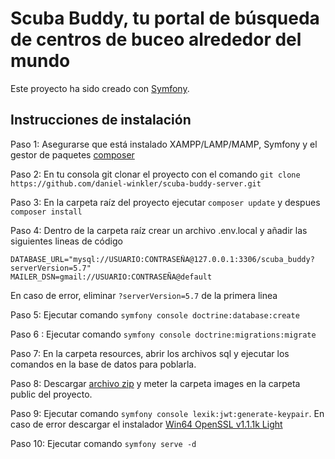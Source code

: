 # Scuba Buddy, tu portal de búsqueda de centros de buceo alrededor del mundo

Este proyecto ha sido creado con [Symfony](https://symfony.com/download).

## Instrucciones de instalación

Paso 1: Asegurarse que está instalado XAMPP/LAMP/MAMP, Symfony y el gestor de paquetes [composer](https://getcomposer.org/download/)

Paso 2: En tu consola git clonar el proyecto con el comando `git clone https://github.com/daniel-winkler/scuba-buddy-server.git`

Paso 3: En la carpeta raíz del proyecto ejecutar `composer update` y despues `composer install`

Paso 4: Dentro de la carpeta raíz crear un archivo .env.local y añadir las siguientes lineas de código 
```
DATABASE_URL="mysql://USUARIO:CONTRASEÑA@127.0.0.1:3306/scuba_buddy?serverVersion=5.7"
MAILER_DSN=gmail://USUARIO:CONTRASEÑA@default
```
En caso de error, eliminar `?serverVersion=5.7` de la primera linea

Paso 5: Ejecutar comando `symfony console doctrine:database:create`

Paso 6 : Ejecutar comando `symfony console doctrine:migrations:migrate`

Paso 7: En la carpeta resources, abrir los archivos sql y ejecutar los comandos en la base de datos para poblarla.

Paso 8: Descargar [archivo zip](https://app.box.com/s/hijvzj82kbbunv3yytcc8bz5e2d45lm0) y meter la carpeta images en la carpeta public del proyecto.

Paso 9: Ejecutar comando `symfony console lexik:jwt:generate-keypair`. En caso de error descargar el instalador [Win64 OpenSSL v1.1.1k Light](https://slproweb.com/products/Win32OpenSSL.html)

Paso 10: Ejecutar comando `symfony serve -d`
